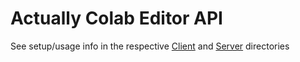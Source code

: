 # Actually Colab Editor API

See setup/usage info in the respective [Client](client/README.md) and [Server](server/README.md) directories